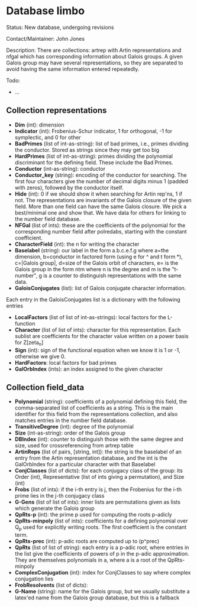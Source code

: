 # Database limbo

Status: New database, undergoing revisions

Contact/Maintainer: John Jones

Description: There are collections: artrep with Artin representations and nfgal which has corresponding information about Galois groups.  A given Galois group may have several representations, so they are separated to avoid having the same information entered repeatedly.

Todo:
* ...

## Collection representations
* **Dim** (int): dimension
* **Indicator** (int): Frobenius-Schur indicator, 1 for orthogonal, -1 for symplectic, and 0 for other
* **BadPrimes** (list of int-as-string): list of bad primes, i.e., primes dividing the conductor.  Stored as strings since they may get too big
* **HardPrimes** (list of int-as-string): primes dividing the polynomial discriminant for the defining field.  These include the Bad Primes.
* **Conductor** (int-as-string): conductor
* **Conductor_key** (string): encoding of the conductor for searching.  The first four characters give the number of decimal digits minus 1 (padded with zeros), followed by the conductor itself.
* **Hide** (int): 0 if we should show it when searching for Artin rep'ns, 1 if not.  The representations are invariants of the Galois closure of the given field.  More than one field can have the same Galois closure.  We pick a best/minimal one and show that.  We have data for others for linking to the number field database.
* **NFGal** (list of ints): these are the coefficients of the polynomial for the corresponding number field after polredabs, starting with the constant coefficient.
* **CharacterField** (int): the n for writing the character
* **Baselabel** (string): our label in the form a.b.c.e.f.g where a=the dimension, b=conductor in factored form (using e for ^ and t form *), c=|Galois group|, d=size of the Galois orbit of characters, e= is the Galois group in the form ntm where n is the degree and m is the "t-number", g is a counter to distinguish representations with the same data.
* **GaloisConjugates** (list): list of Galois conjugate character information.


Each entry in the GaloisConjugates list is a dictionary with the following entries
* **LocalFactors** (list of list of int-as-strings): local factors for the L-function
* **Character** (list of list of ints): character for this representation.  Each sublist are coefficients for the character value written on a power basis for Z[zeta<sub>n</sub>]
* **Sign** (int): sign of the functional equation when we know it is 1 or -1, otherwise we give 0.
* **HardFactors**: local factors for bad primes
* **GalOrbIndex** (ints): an index assigned to the given character
 
## Collection field_data
* **Polynomial** (string): coefficients of a polynomial defining this field, the comma-separated list of coefficients as a string.  This is the main identifier for this field from the representations collection, and also matches entries in the number field database.
* **TransitiveDegree** (int): degree of the polynomial
* **Size** (int-as-string): order of the Galois group
* **DBIndex** (int): counter to distinguish those with the same degree and size, used for crossreferencing from artrep table
* **ArtinReps** (list of pairs, [string, int]): the string is the baselabel of an entry from the Artin representation database, and the int is the GalOrbIndex for a particular character with that Baselabel
* **ConjClasses** (list of dicts): for each conjugacy class of the group: its Order (int), Representative (list of ints giving a permutation), and Size (int)
* **Frobs** (list of ints): if the i-th entry is j, then the Frobenius for the i-th prime lies in the j-th conjugacy class
* **G-Gens** (list of list of ints): inner lists are permutations given as lists which generate the Galois group
* **QpRts-p** (int): the prime p used for computing the roots p-adicly
* **QpRts-minpoly** (list of ints): coefficients for a defining polynomial over Q<sub>p</sub> used for explicitly writing roots.  The first coefficient is the constant term.
* **QpRts-prec** (int): p-adic roots are computed up to (p^prec)
* **QpRts** (list of list of string): each entry is a p-adic root, where entries in the list give the coefficients of powers of p in the p-adic approximation.  They are themselves polynomials in a, where a is a root of the QpRts-minpoly
* **ComplexConjugation** (int): index for ConjClasses to say where complex conjugation lies
* **FrobResolvents** (list of dicts):
* **G-Name** (string): name for the Galois group, but we usually substitute a latex'ed name from the Galois group database, but this is a fallback


